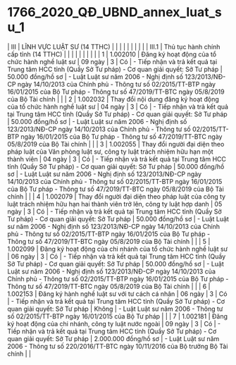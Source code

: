 # 1766_2020_QĐ_UBND_annex_luat_su_1
| III | LĨNH VỰC LUẬT SƯ (14 TTHC) |  |  |  |  |  |  |  |  |
| III.1 | Thủ tục hành chính cấp tỉnh (14 TTHC) |  |  |  |  |  |  |  |  |
| 1 | 1.002010 | Đăng ký hoạt động của tổ chức hành nghề luật sư | 09 ngày | 3 | Có | - Tiếp nhận và trả kết quả tại Trung tâm HCC tỉnh (Quầy Sở Tư pháp) - Cơ quan giải quyết: Sở Tư pháp | 50.000 đồng/hồ sơ | - Luật Luật sư năm 2006 - Nghị định số 123/2013/NĐ-CP ngày 14/10/2013 của Chính phủ - Thông tư số 02/2015/TT-BTP ngày 16/01/2015 của Bộ Tư pháp - Thông tư số 47/2019/TT-BTC ngày 05/8/2019 của Bộ Tài chính |  |
| 2 | 1.002032 | Thay đổi nội dung đăng ký hoạt động của tổ chức hành nghề luật sư | 04 ngày | 3 | Có | - Tiếp nhận và trả kết quả tại Trung tâm HCC tỉnh (Quầy Sở Tư pháp) - Cơ quan giải quyết: Sở Tư pháp | 50.000 đồng/hồ sơ | - Luật Luật sư năm 2006 - Nghị định số 123/2013/NĐ-CP ngày 14/10/2013 của Chính phủ - Thông tư số 02/2015/TT-BTP ngày 16/01/2015 của Bộ Tư pháp - Thông tư số 47/2019/TT-BTC ngày 05/8/2019 của Bộ Tài chính |  |
| 3 | 1.002055 | Thay đổi người đại diện theo pháp luật của Văn phòng luật sư, công ty luật trách nhiệm hữu hạn một thành viên | 04 ngày | 3 | Có | - Tiếp nhận và trả kết quả tại Trung tâm HCC tỉnh (Quầy Sở Tư pháp) - Cơ quan giải quyết: Sở Tư pháp | 50.000 đồng/hồ sơ | - Luật Luật sư năm 2006 - Nghị định số 123/2013/NĐ-CP ngày 14/10/2013 của Chính phủ - Thông tư số 02/2015/TT-BTP ngày 16/01/2015 của Bộ Tư pháp - Thông tư số 47/2019/TT-BTC ngày 05/8/2019 của Bộ Tài chính |  |
| 4 | 1.002079 | Thay đổi người đại diện theo pháp luật của công ty luật trách nhiệm hữu hạn hai thành viên trở lên, công ty luật hợp danh | 05 ngày | 3 | Có | - Tiếp nhận và trả kết quả tại Trung tâm HCC tỉnh (Quầy Sở Tư pháp) - Cơ quan giải quyết: Sở Tư pháp | 50.000 đồng/hồ sơ | - Luật Luật sư năm 2006 - Nghị định số 123/2013/NĐ-CP ngày 14/10/2013 của Chính phủ - Thông tư số 02/2015/TT-BTP ngày 16/01/2015 của Bộ Tư pháp - Thông tư số 47/2019/TT-BTC ngày 05/8/2019 của Bộ Tài chính |  |
| 5 | 1.002099 | Đăng ký hoạt động của chi nhánh của tổ chức hành nghề luật sư | 06 ngày | 3 | Có | - Tiếp nhận và trả kết quả tại Trung tâm HCC tỉnh (Quầy Sở Tư pháp) - Cơ quan giải quyết: Sở Tư pháp | 50.000 đồng/hồ sơ | - Luật Luật sư năm 2006 - Nghị định số 123/2013/NĐ-CP ngày 14/10/2013 của Chính phủ - Thông tư số 02/2015/TT-BTP ngày 16/01/2015 của Bộ Tư pháp - Thông tư số 47/2019/TT-BTC ngày 05/8/2019 của Bộ Tài chính |  |
| 6 | 1.002153 | Đăng ký hành nghề luật sư với tư cách cá nhân | 06 ngày | 3 | Có | - Tiếp nhận và trả kết quả tại Trung tâm HCC tỉnh (Quầy Sở Tư pháp) - Cơ quan giải quyết: Sở Tư pháp | Không | - Luật Luật sư năm 2006 - Thông tư số 02/2015/TT-BTP ngày 16/01/2015 của Bộ Tư pháp |  |
| 7 | 1.002181 | Đăng ký hoạt động của chi nhánh, công ty luật nước ngoài | 09 ngày | 3 | Có | - Tiếp nhận và trả kết quả tại Trung tâm HCC tỉnh (Quầy Sở Tư pháp) - Cơ quan giải quyết: Sở Tư pháp | 2.000.000 đồng/hồ sơ | - Luật Luật sư năm 2006 - Thông tư số 220/2016/TT-BTC ngày 10/11/2016 của Bộ trưởng Bộ Tài chính |  |
